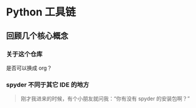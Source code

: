 # Python 工具链

## 回顾几个核心概念

### 关于这个仓库
是否可以换成 org？

### spyder 不同于其它 IDE 的地方
> 刚才我进来的时候，有个小朋友就问我：“你有没有 spyder 的安装包啊？”
